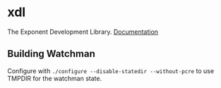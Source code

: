 # xdl
The Exponent Development Library.
[Documentation](https://docs.getexponent.com/versions/devdocs/index.html)

## Building Watchman
Configure with `./configure --disable-statedir --without-pcre` to use TMPDIR for the watchman state.
